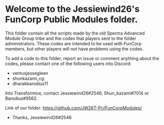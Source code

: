 # Welcome to the Jessiewind26's FunCorp Public Modules folder.

This folder contain all the scripts made by the old Spectra Advanced Module Group tribe and the codes that players sent to the folder administrators.
These codes are intended to be used with FunCorp members, but other players will not have problems using the codes.

To add a code to this folder, report an issue or comment anything about the codes, please contact one of the following users into Discord:
- ventusjessegleen
- shunkazami_cg
- dharakbarodius11

Into Transformice, contact Jessiewind26#2546, Shun_kazami#7014 or Barodius#9562.

Link of our folder:
https://github.com/JW26T-Prj/FunCorpModules/

- Thanks, Jessiewind26#2546
